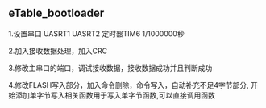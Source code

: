## eTable_bootloader  

1.设置串口  UASRT1 UASRT2  定时器TIM6   1/1000000秒

2.加入接收数据处理，加入CRC  

3.修改主串口的端口，调试接收数据，接收数据成功并且判断成功

4.修改FLASH写入部分，加入命令删除，命令写入，自动补充不足4字节部分, 开始添加单字节写入相关函数用于写入单字节函数,可以直接调用函数